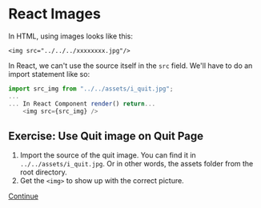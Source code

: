 # React Images

In HTML, using images looks like this:

```
<img src="../../../xxxxxxxx.jpg"/>
```

In React, we can't use the source itself in the `src` field. We'll have to do an import statement like so:

```javascript
import src_img from "../../assets/i_quit.jpg";
...
... In React Component render() return...
    <img src={src_img} />
```

## Exercise: Use Quit image on Quit Page

1. Import the source of the quit image. You can find it in `../../assets/i_quit.jpg`. Or in other words, the assets folder from the root directory.
2. Get the `<img>` to show up with the correct picture.

[Continue](./13_redux_actions_reducers.md)
